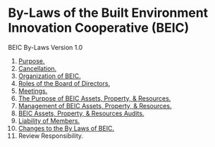 # By-Laws of the Built Environment Innovation Cooperative (BEIC)
BEIC By-Laws Version 1.0

1. [Purpose.](https://github.com/BEICBIM/BEICByLaws/blob/master/Purpose.md)
2. [Cancellation.](https://github.com/BEICBIM/BEICByLaws/blob/master/Cancellation.md)
3. [Organization of BEIC.](https://github.com/BEICBIM/BEICByLaws/blob/master/Organization.md)
4. [Roles of the Board of Directors.](https://github.com/BEICBIM/BEICByLaws/blob/master/RolesofBOD.md)
5. [Meetings.](https://github.com/BEICBIM/BEICByLaws/blob/master/Meetings.md)
6. [The Purpose of BEIC Assets, Property, & Resources.](https://github.com/BEICBIM/BEICByLaws/blob/master/PurposeofBEICAPR.md)
7. [Management of BEIC Assets, Property, & Resources.](https://github.com/BEICBIM/BEICByLaws/blob/master/ManageBEICAPR.md)
8. [BEIC Assets, Property, & Resources Audits.](https://github.com/BEICBIM/BEICByLaws/blob/master/BEICAPRAudits.md)
9. [Liability of Members.](https://github.com/BEICBIM/BEICByLaws/blob/master/LiabilityofMembers.md)
10. [Changes to the By Laws of BEIC.](https://github.com/BEICBIM/BEICByLaws/blob/master/ByLawChanges.md)
11. Review Responsibility.
